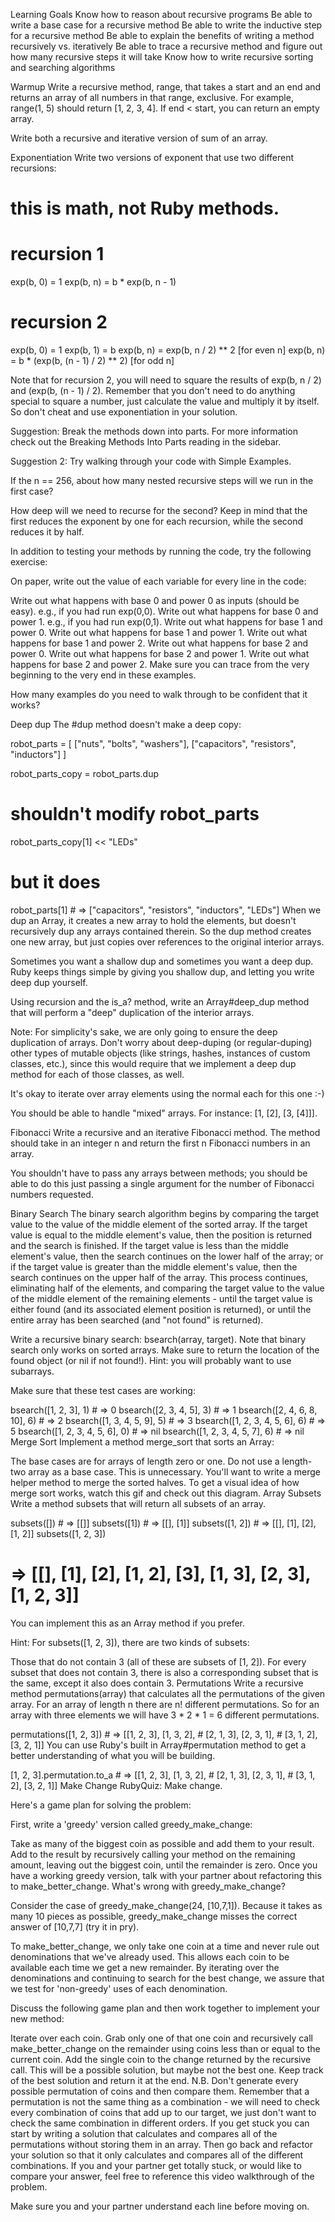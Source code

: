 Learning Goals
Know how to reason about recursive programs
Be able to write a base case for a recursive method
Be able to write the inductive step for a recursive method
Be able to explain the benefits of writing a method recursively vs. iteratively
Be able to trace a recursive method and figure out how many recursive steps it will take
Know how to write recursive sorting and searching algorithms

Warmup
Write a recursive method, range, that takes a start and an end and returns an array of all numbers in that range, exclusive. For example, range(1, 5) should return [1, 2, 3, 4]. If end < start, you can return an empty array.

Write both a recursive and iterative version of sum of an array.

Exponentiation
Write two versions of exponent that use two different recursions:

# this is math, not Ruby methods.

# recursion 1
exp(b, 0) = 1
exp(b, n) = b * exp(b, n - 1)

# recursion 2
exp(b, 0) = 1
exp(b, 1) = b
exp(b, n) = exp(b, n / 2) ** 2             [for even n]
exp(b, n) = b * (exp(b, (n - 1) / 2) ** 2) [for odd n]

Note that for recursion 2, you will need to square the results of exp(b, n / 2) and (exp(b, (n - 1) / 2). Remember that you don't need to do anything special to square a number, just calculate the value and multiply it by itself. So don't cheat and use exponentiation in your solution.

Suggestion: Break the methods down into parts. For more information check out the Breaking Methods Into Parts reading in the sidebar.

Suggestion 2: Try walking through your code with Simple Examples.

If the n == 256, about how many nested recursive steps will we run in the first case?

How deep will we need to recurse for the second? Keep in mind that the first reduces the exponent by one for each recursion, while the second reduces it by half.

In addition to testing your methods by running the code, try the following exercise:

On paper, write out the value of each variable for every line in the code:

Write out what happens with base 0 and power 0 as inputs (should be easy). e.g., if you had run exp(0,0).
Write out what happens for base 0 and power 1. e.g., if you had run exp(0,1).
Write out what happens for base 1 and power 0.
Write out what happens for base 1 and power 1.
Write out what happens for base 1 and power 2.
Write out what happens for base 2 and power 0.
Write out what happens for base 2 and power 1.
Write out what happens for base 2 and power 2.
Make sure you can trace from the very beginning to the very end in these examples.

How many examples do you need to walk through to be confident that it works?

Deep dup
The #dup method doesn't make a deep copy:

robot_parts = [
  ["nuts", "bolts", "washers"],
  ["capacitors", "resistors", "inductors"]
]

robot_parts_copy = robot_parts.dup

# shouldn't modify robot_parts
robot_parts_copy[1] << "LEDs"
# but it does
robot_parts[1] # => ["capacitors", "resistors", "inductors", "LEDs"]
When we dup an Array, it creates a new array to hold the elements, but doesn't recursively dup any arrays contained therein. So the dup method creates one new array, but just copies over references to the original interior arrays.

Sometimes you want a shallow dup and sometimes you want a deep dup. Ruby keeps things simple by giving you shallow dup, and letting you write deep dup yourself.

Using recursion and the is_a? method, write an Array#deep_dup method that will perform a "deep" duplication of the interior arrays.

Note: For simplicity's sake, we are only going to ensure the deep duplication of arrays. Don't worry about deep-duping (or regular-duping) other types of mutable objects (like strings, hashes, instances of custom classes, etc.), since this would require that we implement a deep dup method for each of those classes, as well.

It's okay to iterate over array elements using the normal each for this one :-)

You should be able to handle "mixed" arrays. For instance: [1, [2], [3, [4]]].

Fibonacci
Write a recursive and an iterative Fibonacci method. The method should take in an integer n and return the first n Fibonacci numbers in an array.

You shouldn't have to pass any arrays between methods; you should be able to do this just passing a single argument for the number of Fibonacci numbers requested.

Binary Search
The binary search algorithm begins by comparing the target value to the value of the middle element of the sorted array. If the target value is equal to the middle element's value, then the position is returned and the search is finished. If the target value is less than the middle element's value, then the search continues on the lower half of the array; or if the target value is greater than the middle element's value, then the search continues on the upper half of the array. This process continues, eliminating half of the elements, and comparing the target value to the value of the middle element of the remaining elements - until the target value is either found (and its associated element position is returned), or until the entire array has been searched (and "not found" is returned).

Write a recursive binary search: bsearch(array, target). Note that binary search only works on sorted arrays. Make sure to return the location of the found object (or nil if not found!). Hint: you will probably want to use subarrays.

Make sure that these test cases are working:

bsearch([1, 2, 3], 1) # => 0
bsearch([2, 3, 4, 5], 3) # => 1
bsearch([2, 4, 6, 8, 10], 6) # => 2
bsearch([1, 3, 4, 5, 9], 5) # => 3
bsearch([1, 2, 3, 4, 5, 6], 6) # => 5
bsearch([1, 2, 3, 4, 5, 6], 0) # => nil
bsearch([1, 2, 3, 4, 5, 7], 6) # => nil
Merge Sort
Implement a method merge_sort that sorts an Array:

The base cases are for arrays of length zero or one. Do not use a length-two array as a base case. This is unnecessary.
You'll want to write a merge helper method to merge the sorted halves.
To get a visual idea of how merge sort works, watch this gif and check out this diagram.
Array Subsets
Write a method subsets that will return all subsets of an array.

subsets([]) # => [[]]
subsets([1]) # => [[], [1]]
subsets([1, 2]) # => [[], [1], [2], [1, 2]]
subsets([1, 2, 3])
# => [[], [1], [2], [1, 2], [3], [1, 3], [2, 3], [1, 2, 3]]
You can implement this as an Array method if you prefer.

Hint: For subsets([1, 2, 3]), there are two kinds of subsets:

Those that do not contain 3 (all of these are subsets of [1, 2]).
For every subset that does not contain 3, there is also a corresponding subset that is the same, except it also does contain 3.
Permutations
Write a recursive method permutations(array) that calculates all the permutations of the given array. For an array of length n there are n! different permutations. So for an array with three elements we will have 3 * 2 * 1 = 6 different permutations.

permutations([1, 2, 3]) # => [[1, 2, 3], [1, 3, 2],
                        #     [2, 1, 3], [2, 3, 1],
                        #     [3, 1, 2], [3, 2, 1]]
You can use Ruby's built in Array#permutation method to get a better understanding of what you will be building.

[1, 2, 3].permutation.to_a  # => [[1, 2, 3], [1, 3, 2],
                            #     [2, 1, 3], [2, 3, 1],
                            #     [3, 1, 2], [3, 2, 1]]
Make Change
RubyQuiz: Make change.

Here's a game plan for solving the problem:

First, write a 'greedy' version called greedy_make_change:

Take as many of the biggest coin as possible and add them to your result.
Add to the result by recursively calling your method on the remaining amount, leaving out the biggest coin, until the remainder is zero.
Once you have a working greedy version, talk with your partner about refactoring this to make_better_change. What's wrong with greedy_make_change?

Consider the case of greedy_make_change(24, [10,7,1]). Because it takes as many 10 pieces as possible, greedy_make_change misses the correct answer of [10,7,7] (try it in pry).

To make_better_change, we only take one coin at a time and never rule out denominations that we've already used. This allows each coin to be available each time we get a new remainder. By iterating over the denominations and continuing to search for the best change, we assure that we test for 'non-greedy' uses of each denomination.

Discuss the following game plan and then work together to implement your new method:

Iterate over each coin.
Grab only one of that one coin and recursively call make_better_change on the remainder using coins less than or equal to the current coin.
Add the single coin to the change returned by the recursive call. This will be a possible solution, but maybe not the best one.
Keep track of the best solution and return it at the end.
N.B. Don't generate every possible permutation of coins and then compare them. Remember that a permutation is not the same thing as a combination - we will need to check every combination of coins that add up to our target, we just don't want to check the same combination in different orders. If you get stuck you can start by writing a solution that calculates and compares all of the permutations without storing them in an array. Then go back and refactor your solution so that it only calculates and compares all of the different combinations. If you and your partner get totally stuck, or would like to compare your answer, feel free to reference this video walkthrough of the problem.

Make sure you and your partner understand each line before moving on.